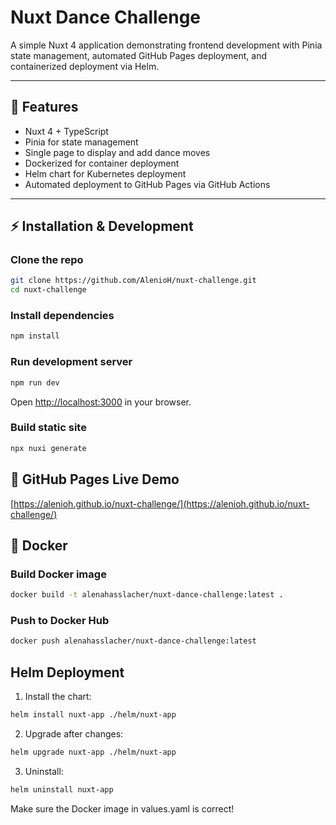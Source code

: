 # Nuxt Dance Challenge

A simple Nuxt 4 application demonstrating frontend development with Pinia state management, automated GitHub Pages deployment, and containerized deployment via Helm.

---

## 🌟 Features
- Nuxt 4 + TypeScript
- Pinia for state management
- Single page to display and add dance moves
- Dockerized for container deployment
- Helm chart for Kubernetes deployment
- Automated deployment to GitHub Pages via GitHub Actions

---

## ⚡ Installation & Development

### Clone the repo
```bash
git clone https://github.com/AlenioH/nuxt-challenge.git
cd nuxt-challenge
```

### Install dependencies 
```bash 
npm install
```

### Run development server
```bash 
npm run dev
```
Open [http://localhost:3000](http://localhost:3000) in your browser.

### Build static site
```bash 
npx nuxi generate
```

## 🚀 GitHub Pages Live Demo
[https://alenioh.github.io/nuxt-challenge/](https://alenioh.github.io/nuxt-challenge/)

## 🐳 Docker
### Build Docker image
```bash 
docker build -t alenahasslacher/nuxt-dance-challenge:latest .
```

### Push to Docker Hub
```bash 
docker push alenahasslacher/nuxt-dance-challenge:latest
```

## Helm Deployment
1. Install the chart: 
```bash 
helm install nuxt-app ./helm/nuxt-app
```

2. Upgrade after changes: 
```bash
helm upgrade nuxt-app ./helm/nuxt-app
```

3. Uninstall:
```bash
helm uninstall nuxt-app
```
Make sure the Docker image in values.yaml is correct!
